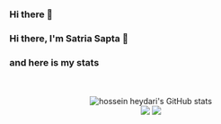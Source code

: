 ### Hi there 👋

### Hi there, I'm Satria Sapta 👋

### and here is my stats
<p align="center"><br /><br />
  <img src="https://github-readme-stats.vercel.app/api?username=satriasapta&show_icons=true&include_all_commits=true&theme=monokai" alt="hossein heydari's GitHub stats" /><br />
  <img src="https://github-readme-streak-stats.herokuapp.com/?user=satriasapta&theme=monokai"/>
  <img src="https://github-readme-stats.vercel.app/api/top-langs/?username=satriasapta&layout=compact&theme=monokai&langs_count=12"/><br />
</p>

